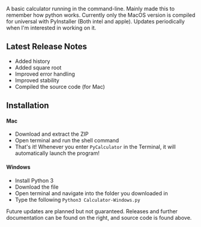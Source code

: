 A basic calculator running in the command-line. Mainly made this to remember how python works. Currently only the MacOS version is compiled for universal with PyInstaller (Both intel and apple). Updates periodically when I'm interested in working on it. 

## Latest Release Notes

- Added history
- Added square root
- Improved error handling
- Improved stability
- Compiled the source code (for Mac)

## Installation

#### Mac
- Download and extract the ZIP
- Open terminal and run the shell command
- That's it! Whenever you enter `PyCalculator` in the Terminal, it will automatically launch the program! 

#### Windows
 - Install Python 3
 - Download the file
 - Open terminal and navigate into the folder you downloaded in
 - Type the following
    `Python3 Calculator-Windows.py`

Future updates are planned but not guaranteed. Releases and further documentation can be found on the right, and source code is found above.
